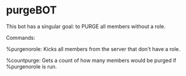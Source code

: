 # purgeBOT
This bot has a singular goal: to PURGE all members without a role. 

Commands: 

%purgenorole: Kicks all members from the server that don't have a role.

%countpurge: Gets a count of how many members would be purged if %purgenorole is run.
